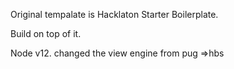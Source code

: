 Original tempalate is Hacklaton Starter Boilerplate.

Build on top of it.

Node v12.
changed the view engine from pug =>hbs